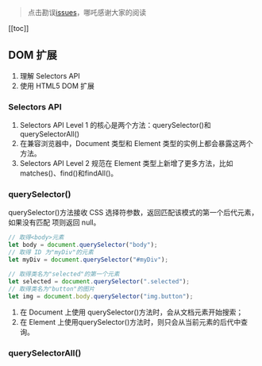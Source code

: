 > 点击勘误[issues](https://github.com/webVueBlog/learn-web/issues)，哪吒感谢大家的阅读

[[toc]]

## DOM 扩展

1. 理解 Selectors API
2. 使用 HTML5 DOM 扩展

### Selectors API

1. Selectors API Level 1 的核心是两个方法：querySelector()和 querySelectorAll()
2. 在兼容浏览器中，Document 类型和 Element 类型的实例上都会暴露这两个方法。
3. Selectors API Level 2 规范在 Element 类型上新增了更多方法，比如 matches()、find()和findAll()。

### querySelector()

querySelector()方法接收 CSS 选择符参数，返回匹配该模式的第一个后代元素，如果没有匹配项则返回 null。

```js
// 取得<body>元素
let body = document.querySelector("body"); 
// 取得 ID 为"myDiv"的元素
let myDiv = document.querySelector("#myDiv");
```

```js
// 取得类名为"selected"的第一个元素
let selected = document.querySelector(".selected"); 
// 取得类名为"button"的图片
let img = document.body.querySelector("img.button");
```

1. 在 Document 上使用 querySelector()方法时，会从文档元素开始搜索；
2. 在 Element 上使用querySelector()方法时，则只会从当前元素的后代中查询。

### querySelectorAll()




























